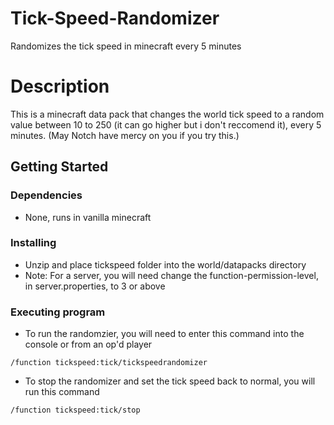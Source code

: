 # Tick-Speed-Randomizer
Randomizes the tick speed in minecraft every 5 minutes

# Description

This is a minecraft data pack that changes the world tick speed to a random value between 10 to 250 (it can go higher but i don't reccomend it), every 5 minutes.
(May Notch have mercy on you if you try this.)

## Getting Started

### Dependencies

* None, runs in vanilla minecraft

### Installing

* Unzip and place tickspeed folder into the world/datapacks directory
* Note: For a server, you will need change the function-permission-level, in server.properties, to 3 or above

### Executing program

* To run the randomzier, you will need to enter this command into the console or from an op'd player
```
/function tickspeed:tick/tickspeedrandomizer
```
* To stop the randomizer and set the tick speed back to normal, you will run this command
```
/function tickspeed:tick/stop
```
